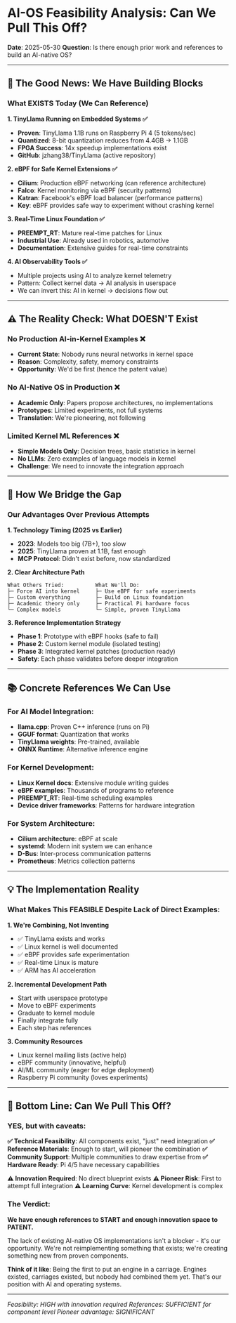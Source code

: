# AI-OS Feasibility Analysis: Can We Pull This Off?

**Date**: 2025-05-30
**Question**: Is there enough prior work and references to build an AI-native OS?

---

## 🎯 The Good News: We Have Building Blocks

### What EXISTS Today (We Can Reference)

**1. TinyLlama Running on Embedded Systems ✅**
- **Proven**: TinyLlama 1.1B runs on Raspberry Pi 4 (5 tokens/sec)
- **Quantized**: 8-bit quantization reduces from 4.4GB → 1.1GB
- **FPGA Success**: 14x speedup implementations exist
- **GitHub**: jzhang38/TinyLlama (active repository)

**2. eBPF for Safe Kernel Extensions ✅**
- **Cilium**: Production eBPF networking (can reference architecture)
- **Falco**: Kernel monitoring via eBPF (security patterns)
- **Katran**: Facebook's eBPF load balancer (performance patterns)
- **Key**: eBPF provides safe way to experiment without crashing kernel

**3. Real-Time Linux Foundation ✅**
- **PREEMPT_RT**: Mature real-time patches for Linux
- **Industrial Use**: Already used in robotics, automotive
- **Documentation**: Extensive guides for real-time constraints

**4. AI Observability Tools ✅**
- Multiple projects using AI to analyze kernel telemetry
- Pattern: Collect kernel data → AI analysis in userspace
- We can invert this: AI in kernel → decisions flow out

---

## ⚠️ The Reality Check: What DOESN'T Exist

### No Production AI-in-Kernel Examples ❌
- **Current State**: Nobody runs neural networks in kernel space
- **Reason**: Complexity, safety, memory constraints
- **Opportunity**: We'd be first (hence the patent value)

### No AI-Native OS in Production ❌
- **Academic Only**: Papers propose architectures, no implementations
- **Prototypes**: Limited experiments, not full systems
- **Translation**: We're pioneering, not following

### Limited Kernel ML References ❌
- **Simple Models Only**: Decision trees, basic statistics in kernel
- **No LLMs**: Zero examples of language models in kernel
- **Challenge**: We need to innovate the integration approach

---

## 🔧 How We Bridge the Gap

### Our Advantages Over Previous Attempts

**1. Technology Timing (2025 vs Earlier)**
- **2023**: Models too big (7B+), too slow
- **2025**: TinyLlama proven at 1.1B, fast enough
- **MCP Protocol**: Didn't exist before, now standardized

**2. Clear Architecture Path**
```
What Others Tried:          What We'll Do:
├─ Force AI into kernel     ├─ Use eBPF for safe experiments
├─ Custom everything        ├─ Build on Linux foundation  
├─ Academic theory only     ├─ Practical Pi hardware focus
└─ Complex models           └─ Simple, proven TinyLlama
```

**3. Reference Implementation Strategy**
- **Phase 1**: Prototype with eBPF hooks (safe to fail)
- **Phase 2**: Custom kernel module (isolated testing)
- **Phase 3**: Integrated kernel patches (production ready)
- **Safety**: Each phase validates before deeper integration

---

## 📚 Concrete References We Can Use

### For AI Model Integration:
- **llama.cpp**: Proven C++ inference (runs on Pi)
- **GGUF format**: Quantization that works
- **TinyLlama weights**: Pre-trained, available
- **ONNX Runtime**: Alternative inference engine

### For Kernel Development:
- **Linux Kernel docs**: Extensive module writing guides
- **eBPF examples**: Thousands of programs to reference
- **PREEMPT_RT**: Real-time scheduling examples
- **Device driver frameworks**: Patterns for hardware integration

### For System Architecture:
- **Cilium architecture**: eBPF at scale
- **systemd**: Modern init system we can enhance
- **D-Bus**: Inter-process communication patterns
- **Prometheus**: Metrics collection patterns

---

## 💡 The Implementation Reality

### What Makes This FEASIBLE Despite Lack of Direct Examples:

**1. We're Combining, Not Inventing**
- ✅ TinyLlama exists and works
- ✅ Linux kernel is well documented
- ✅ eBPF provides safe experimentation
- ✅ Real-time Linux is mature
- ✅ ARM has AI acceleration

**2. Incremental Development Path**
- Start with userspace prototype
- Move to eBPF experiments
- Graduate to kernel module
- Finally integrate fully
- Each step has references

**3. Community Resources**
- Linux kernel mailing lists (active help)
- eBPF community (innovative, helpful)
- AI/ML community (eager for edge deployment)
- Raspberry Pi community (loves experiments)

---

## 🎯 Bottom Line: Can We Pull This Off?

### YES, but with caveats:

**✅ Technical Feasibility**: All components exist, "just" need integration
**✅ Reference Materials**: Enough to start, will pioneer the combination
**✅ Community Support**: Multiple communities to draw expertise from
**✅ Hardware Ready**: Pi 4/5 have necessary capabilities

**⚠️ Innovation Required**: No direct blueprint exists
**⚠️ Pioneer Risk**: First to attempt full integration
**⚠️ Learning Curve**: Kernel development is complex

### The Verdict:
**We have enough references to START and enough innovation space to PATENT.**

The lack of existing AI-native OS implementations isn't a blocker - it's our opportunity. We're not reimplementing something that exists; we're creating something new from proven components.

**Think of it like**: Being the first to put an engine in a carriage. Engines existed, carriages existed, but nobody had combined them yet. That's our position with AI and operating systems.

---

*Feasibility: HIGH with innovation required*
*References: SUFFICIENT for component level*
*Pioneer advantage: SIGNIFICANT*